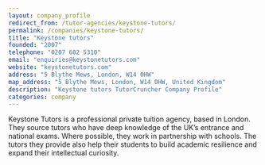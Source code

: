```yaml
---
layout: company_profile
redirect_from: /tutor-agencies/keystone-tutors/
permalink: /companies/keystone-tutors/
title: "Keystone tutors"
founded: "2007"
telephone: "0207 602 5310"
email: "enquiries@keystonetutors.com"
website: "keystonetutors.com"
address: "5 Blythe Mews, London, W14 0HW"
map_address: "5 Blythe Mews, London, W14 0HW, United Kingdom"
description: "Keystone tutors TutorCruncher Company Profile"
categories: company
---
```

Keystone Tutors is a professional private tuition agency, based in London. They source tutors who have deep knowledge of
the UK’s entrance and national exams. Where possible, they work in partnership with schools. The tutors they provide
also help their students to build academic resilience and expand their intellectual curiosity.
